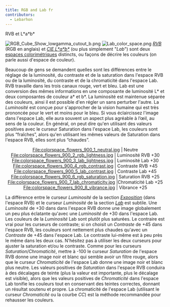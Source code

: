 ```yaml
---
title: RGB and Lab fr
contributors:
  - Lebarhon
---
```


<div class="pagetitle">

RVB et L\*a\*b\*

</div>

![](RGB_Cube_Show_lowgamma_cutout_b.png "RGB_Cube_Show_lowgamma_cutout_b.png")
![](Lab_color_space.png "Lab_color_space.png")
*[RVB](https://en.wikipedia.org/wiki/RGB_color_space)* (RGB en anglais)
et *[CIE L\*a\*b\*](https://fr.wikipedia.org/wiki/CIE_Lab)* (ou plus
simplement "*Lab*") sont deux [espaces
colorimétriques](https://fr.wikipedia.org/wiki/Espace_de_couleur)
distincts, ou façons de décrire les couleurs (on parle aussi d'espace de
couleur).

Beaucoup de gens se demandent quelles sont les différences entre le
réglage de la luminosité, du contraste et de la saturation dans l'espace
RVB ou de la luminosité, du contraste et de la chromaticité dans
l'espace Lab. RVB travaille dans les trois canaux rouge, vert et bleu.
Lab est une conversion des mêmes informations en une composante de
luminosité L\* et deux composantes de couleur a\* et b\*. La luminosité
est maintenue séparée des couleurs, ainsi il est possible d'en régler un
sans perturber l'autre. La *Luminosité* est conçue pour s'approcher de
la vision humaine qui est très prononcée pour le vert et moins pour le
bleu. Si vous éclaircissez l'image dans l'espace Lab, elle aura souvent
un aspect plus agréable à l’œil, au sens de la couleur. En général, on
peut dire qu'en utilisant des valeurs positives avec le curseur
Saturation dans l'espace Lab, les couleurs sont plus “fraîches”, alors
qu'en utilisant les mêmes valeurs de Saturation dans l'espace RVB, elles
sont plus “chaudes”.

<div align="center">

<File:colorspace_flowers_900_1_neutral.jpg> \| Neutre
<File:colorspace_flowers_900_2_rgb_lightness.jpg> \| Luminosité RVB +30
<File:colorspace_flowers_900_3_lab_lightness.jpg> \| Luminosité Lab +30
<File:colorspace_flowers_900_4_rgb_contrast.jpg> \| Contraste RVB +45
<File:colorspace_flowers_900_5_lab_contrast.jpg> \| Contraste Lab +45
<File:colorspace_flowers_900_6_rgb_saturation.jpg> \| Saturation RVB +25
<File:colorspace_flowers_900_7_lab_chromaticity.jpg> \|Chromaticité Lab
+25 <File:colorspace_flowers_900_8_vibrance.jpg> \| Vibrance +25

</div>

La différence entre le curseur *Luminosité* de la section
*[Exposition](exposure/fr)* (dans l'espace RVB) et le curseur
*Luminosité* de la section *[Lab](lab_adjustments/fr)* est
subtile. Une *Luminosité* de +30 dans dans l'espace RVB donne une image
globalement un peu plus éclatante qu'avec une *Luminosité* de +30 dans
l'espace Lab. Les couleurs de la *Luminosité* Lab sont plutôt plus
saturées. Le contraire est vrai pour les curseurs de contraste; si on
choisit un *Contraste* de +45 dans l'espace RVB, les couleurs sont
nettement plus chaudes qu'avec un *Contraste* de +45 dans l'espace Lab.
Le contraste lui-même est à peu près le même dans les deux cas.
N'hésitez pas à utiliser les deux curseurs pour ajuster la saturation
et/ou le contraste. Comme pour les curseurs *Saturation*/*Chromaticité*,
mettre à -100 le curseur *Saturation* de l'espace RVB donne une image
noir et blanc qui semble avoir un filtre rouge, alors que le curseur
*Chromaticité* de l'espace Lab donne une image noir et blanc plus
neutre. Les valeurs positives de *Saturation* dans l'espace RVB conduira
à des décalages de teinte (plus la valeur est importante, plus le
décalage est visible), alors que les valeurs positives de *Chromaticité*
dans l'espace Lab tonifie les couleurs tout en conservant des teintes
correctes, donnant un résultat soutenu et propre. La chromaticité de
l'espace Lab (utilisant le curseur *Chromaticité* ou la courbe *CC*) est
la méthode recommandée pour rehausser les couleurs.

